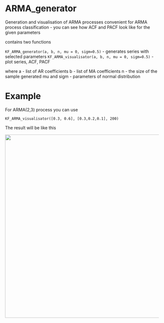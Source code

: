 # ARMA_generator
Generation and visualisation of ARMA processes
convenient for ARMA process classification - you can see how ACF and PACF look like for the given parameters

contains two functions 

```KF_ARMA_generator(a, b, n, mu = 0, sigm=0.5)``` - generates series with selected parameters
```KF_ARMA_visualisator(a, b, n, mu = 0, sigm=0.5)``` - plot series, ACF, PACF

where   a - list of AR coefficients
        b - list of MA coefficients
        n - the size of the sample generated
        mu and sigm - parameters of normal distribution

# Example
For ARMA(2,3) process you can use

```KF_ARMA_visualisator([0.3, 0.6], [0.3,0.2,0.1], 200)```

The result will be like this

<img src = "https://github.com/Dranikf/ARMA_generator/blob/main/examples/Figure_1.png" height = "600">